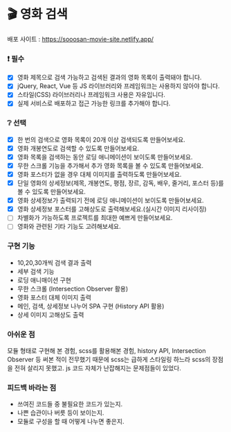# :clapper: 영화 검색
배포 사이트 : https://sooosan-movie-site.netlify.app/
### :exclamation: 필수

- [x] 영화 제목으로 검색 가능하고 검색된 결과의 영화 목록이 출력돼야 합니다.
- [x] jQuery, React, Vue 등 JS 라이브러리와 프레임워크는 사용하지 않아야 합니다.
- [x] 스타일(CSS) 라이브러리나 프레임워크 사용은 자유입니다.
- [x] 실제 서비스로 배포하고 접근 가능한 링크를 추가해야 합니다.

### :grey_question: 선택

- [x] 한 번의 검색으로 영화 목록이 20개 이상 검색되도록 만들어보세요.
- [x] 영화 개봉연도로 검색할 수 있도록 만들어보세요.
- [x] 영화 목록을 검색하는 동안 로딩 애니메이션이 보이도록 만들어보세요.
- [x] 무한 스크롤 기능을 추가해서 추가 영화 목록을 볼 수 있도록 만들어보세요.
- [x] 영화 포스터가 없을 경우 대체 이미지를 출력하도록 만들어보세요.
- [x] 단일 영화의 상세정보(제목, 개봉연도, 평점, 장르, 감독, 배우, 줄거리, 포스터 등)를 볼 수 있도록 만들어보세요.
- [x] 영화 상세정보가 출력되기 전에 로딩 애니메이션이 보이도록 만들어보세요.
- [x] 영화 상세정보 포스터를 고해상도로 출력해보세요.(실시간 이미지 리사이징)
- [ ] 차별화가 가능하도록 프로젝트를 최대한 예쁘게 만들어보세요.
- [ ] 영화와 관련된 기타 기능도 고려해보세요.

### 구현 기능

- 10,20,30개씩 검색 결과 출력
- 세부 검색 기능
- 로딩 애니매이션 구현
- 무한 스크롤 (Intersection Observer 활용)
- 영화 포스터 대체 이미지 출력
- 메인, 검색, 상세정보 나누어 SPA 구현 (History API 활용)
- 상세 이미지 고해상도 출력
### 아쉬운 점

모듈 형태로 구현해 본 경험, scss를 활용해본 경험, history API, Intersection Observer 등
써본 적이 전무했기 때문에 scss는 급하게 스타일링 하느라 scss의 장점을 전혀 살리지 못했고.
js 코드 자체가 난잡해지는 문제점들이 있었다.

### 피드백 바라는 점

- 쓰여진 코드들 중 불필요한 코드가 있는지.
- 나쁜 습관이나 버릇 등이 보이는지.
- 모듈로 구성을 할 때 어떻게 나누면 좋은지.
